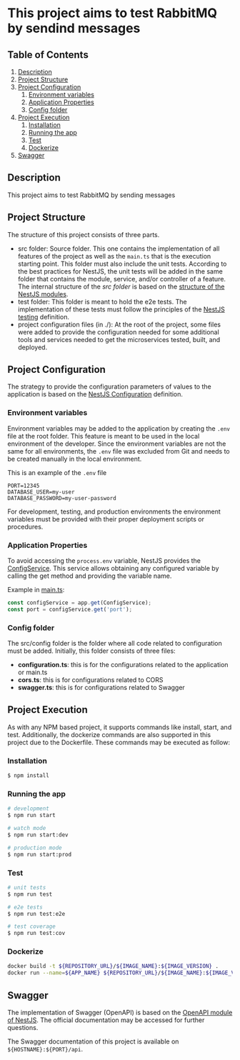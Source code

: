 # This project aims to test RabbitMQ by sendind messages

## Table of Contents
1. [Description](#description)
2. [Project Structure](#project-structure)
3. [Project Configuration](#project-configuration)
    1. [Environment variables](#environment-variables)
    2. [Application Properties](#application-properties)
    3. [Config folder](#config-folder)
4. [Project Execution](#project-execution)
    1. [Installation](#installation)
    2. [Running the app](#running-the-app)
    3. [Test](#test)
    4. [Dockerize](#dockerize)
5. [Swagger](#swagger)

## Description
This project aims to test RabbitMQ by sending messages

## Project Structure
The structure of this project consists of three parts.
- src folder: Source folder. This one contains the implementation of all features of the project as well as the `main.ts` that is the execution starting point. This folder must also include the unit tests. According to the best practices for NestJS, the unit tests will be added in the same folder that contains the module, service, and/or controller of a feature. The internal structure of the *src folder* is based on the [structure of the NestJS modules](https://docs.nestjs.com/modules).
- test folder: This folder is meant to hold the e2e tests. The implementation of these tests must follow the principles of the [NestJS testing](https://docs.nestjs.com/fundamentals/testing#end-to-end-testing) definition.
- project configuration files (in ./): At the root of the project, some files were added to provide the configuration needed for some additional tools and services needed to get the microservices tested, built, and deployed.

## Project Configuration
The strategy to provide the configuration parameters of values to the application is based on the [NestJS Configuration](https://docs.nestjs.com/techniques/configuration) definition.

### Environment variables
Environment variables may be added to the application by creating the `.env` file at the root folder. This feature is meant to be used in the local environment of the developer. Since the environment variables are not the same for all environments, the `.env` file was excluded from Git and needs to be created manually in the local environment.

This is an example of the `.env` file
```properties
PORT=12345
DATABASE_USER=my-user
DATABASE_PASSWORD=my-user-password
```

For development, testing, and production environments the environment variables must be provided with their proper deployment scripts or procedures.

### Application Properties
To avoid accessing the `process.env` variable, NestJS provides the [ConfigService](https://docs.nestjs.com/techniques/configuration#using-the-configservice). This service allows obtaining any configured variable by calling the get method and providing the variable name.

Example in [main.ts](.\src\main.ts):
```javascript
const configService = app.get(ConfigService);
const port = configService.get('port');
```

### Config folder
The src/config folder is the folder where all code related to configuration must be added. Initially, this folder consists of three files:
- **configuration.ts**: this is for the configurations related to the application or main.ts
- **cors.ts**: this is for configurations related to CORS
- **swagger.ts**: this is for configurations related to Swagger

## Project Execution
As with any NPM based project, it supports commands like install, start, and test. Additionally, the dockerize commands are also supported in this project due to the Dockerfile. These commands may be executed as follow:

### Installation

```bash
$ npm install
```

### Running the app

```bash
# development
$ npm run start

# watch mode
$ npm run start:dev

# production mode
$ npm run start:prod
```

### Test

```bash
# unit tests
$ npm run test

# e2e tests
$ npm run test:e2e

# test coverage
$ npm run test:cov
```

### Dockerize
```bash
docker build -t ${REPOSITORY_URL}/${IMAGE_NAME}:${IMAGE_VERSION} .
docker run --name=${APP_NAME} ${REPOSITORY_URL}/${IMAGE_NAME}:${IMAGE_VERSION}
```

## Swagger
The implementation of Swagger (OpenAPI) is based on the [OpenAPI module of NestJS](https://docs.nestjs.com/openapi/introduction). The official documentation may be accessed for further questions.

The Swagger documentation of this project is available on `${HOSTNAME}:${PORT}/api`.
